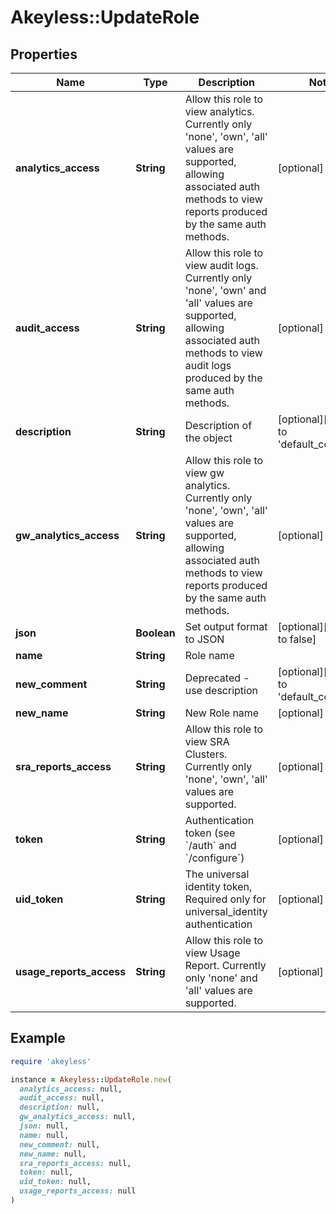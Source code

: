 # Akeyless::UpdateRole

## Properties

| Name | Type | Description | Notes |
| ---- | ---- | ----------- | ----- |
| **analytics_access** | **String** | Allow this role to view analytics. Currently only &#39;none&#39;, &#39;own&#39;, &#39;all&#39; values are supported, allowing associated auth methods to view reports produced by the same auth methods. | [optional] |
| **audit_access** | **String** | Allow this role to view audit logs. Currently only &#39;none&#39;, &#39;own&#39; and &#39;all&#39; values are supported, allowing associated auth methods to view audit logs produced by the same auth methods. | [optional] |
| **description** | **String** | Description of the object | [optional][default to &#39;default_comment&#39;] |
| **gw_analytics_access** | **String** | Allow this role to view gw analytics. Currently only &#39;none&#39;, &#39;own&#39;, &#39;all&#39; values are supported, allowing associated auth methods to view reports produced by the same auth methods. | [optional] |
| **json** | **Boolean** | Set output format to JSON | [optional][default to false] |
| **name** | **String** | Role name |  |
| **new_comment** | **String** | Deprecated - use description | [optional][default to &#39;default_comment&#39;] |
| **new_name** | **String** | New Role name | [optional] |
| **sra_reports_access** | **String** | Allow this role to view SRA Clusters. Currently only &#39;none&#39;, &#39;own&#39;, &#39;all&#39; values are supported. | [optional] |
| **token** | **String** | Authentication token (see &#x60;/auth&#x60; and &#x60;/configure&#x60;) | [optional] |
| **uid_token** | **String** | The universal identity token, Required only for universal_identity authentication | [optional] |
| **usage_reports_access** | **String** | Allow this role to view Usage Report. Currently only &#39;none&#39; and &#39;all&#39; values are supported. | [optional] |

## Example

```ruby
require 'akeyless'

instance = Akeyless::UpdateRole.new(
  analytics_access: null,
  audit_access: null,
  description: null,
  gw_analytics_access: null,
  json: null,
  name: null,
  new_comment: null,
  new_name: null,
  sra_reports_access: null,
  token: null,
  uid_token: null,
  usage_reports_access: null
)
```

